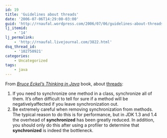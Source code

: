 ```yaml
---
id: 19
title: 'Guidelines about threads'
date: '2006-07-06T14:29:00-03:00'
guid: 'http://rnaufal.wordpress.com/2006/07/06/guidelines-about-threads/'
lj_itemid:
    - '14'
lj_permalink:
    - 'http://rnaufal.livejournal.com/3822.html'
dsq_thread_id:
    - '102750921'
categories:
    - Uncategorized
tags:
    - java
---
```


From *[Bruce Eckel’s Thinking in Java](http://mindview.net/Books/TIJ4)* book, about [threads](http://en.wikipedia.org/wiki/Thread_%28computer_science%29):

1. If you need to synchronize one method in a class, synchronize all of them. It’s often difficult to tell for sure if a method will be negativelyaffected if you leave synchronization out.
2. Be extremely careful when removing synchronization from methods. The typical reason to do this is for performance, but in JDK 1.3 and 1.4 the overhead of **synchronized** has been greatly reduced. In addition, you should only do this after using a profiler to determine that **synchronized** is indeed the bottleneck.